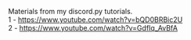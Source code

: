 Materials from my discord.py tutorials.<br/>
1 - https://www.youtube.com/watch?v=bQD0BRBic2U <br/>
2 - https://www.youtube.com/watch?v=GdfIq_AvBfA
